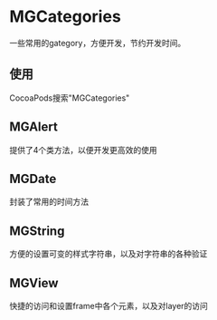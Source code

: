 # MGCategories
一些常用的gategory，方便开发，节约开发时间。

## 使用
CocoaPods搜索"MGCategories"

## MGAlert
提供了4个类方法，以便开发更高效的使用

## MGDate
封装了常用的时间方法

## MGString
方便的设置可变的样式字符串，以及对字符串的各种验证

## MGView
快捷的访问和设置frame中各个元素，以及对layer的访问
